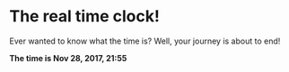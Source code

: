 # The real time clock!

Ever wanted to know what the time is? Well, your journey is about to end!

**The time is Nov 28, 2017, 21:55**